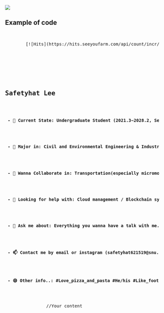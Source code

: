 <!DOCTYPE html>
<html lang="en">
<head>
  <meta charset="UTF-8">
  
</head>
<body>
  <img src="https://capsule-render.vercel.app/api?type=rounded&color=timeGradient&text=🚅%20SafeCap's%20Git%20Laboratory%20🚀&fontSize=40&animation=twinkling&fontAlignY=50&fontAlign=50&desc=Welcome%20to%20the%20World%20of%20Safetyhat%20Lee&fontAlignY=150&height=180">
    <h2>Example of code</h2>
    <pre>
      <div align=center>
        [![Hits](https://hits.seeyoufarm.com/api/count/incr/badge.svg?url=https%3A%2F%2Fgithub.com%2Fzzsza)](https://hits.seeyoufarm.com) 
      </div>
        <div class="container">
            <div class="block two first">
                <h2>Safetyhat Lee</h2>
                <h4> - 🔭 Current State: Undergraduate Student (2021.3~2028.2, Seoul National University) </h4>
                <h4> - 🌱 Major in: Civil and Environmental Engineering & Industrial Engineering[Second major] </h4>
                <h4> - 👯 Wanna Collaborate in: Transportation(especially micromobility and urban railway) / Social Network Service planning / Urban System and its User Experience </h4>
                <h4> - 🤔 Looking for help with: Cloud management / Blockchain system construction / Website design </h4>
                <h4> - 💬 Ask me about: Everything you wanna have a talk with me..! But loves to talk about urban system, technology and user experience </h4>
                <h4> - 📫 Contact me by email or instagram (safetyhat621519@snu.ac.kr / @min_for_musika) </h4>
                <h4> - 😄 Other info..: #Love_pizza_and_pasta #He/his #Like_football_n_lol #Usually_wears_jean </h4>
                <div class="wrap">
                //Your content
            </div>
        </div>
    </pre>
</body>
</html>




